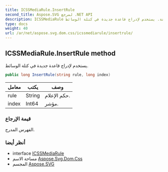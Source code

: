 ```yaml
---
title: ICSSMediaRule.InsertRule
second_title: Aspose.SVG لمرجع .NET API
description: ICSSMediaRule طريقة. يستخدم لإدراج قاعدة جديدة في كتلة الوسائط.
type: docs
weight: 40
url: /ar/net/aspose.svg.dom.css/icssmediarule/insertrule/
---
```

## ICSSMediaRule.InsertRule method

يستخدم لإدراج قاعدة جديدة في كتلة الوسائط.

```csharp
public long InsertRule(string rule, long index)
```

| معامل | يكتب | وصف |
| --- | --- | --- |
| rule | String | حكم الإعلام. |
| index | Int64 | مؤشر. |

### قيمة الإرجاع

الفهرس المدرج.

### أنظر أيضا

* interface [ICSSMediaRule](../)
* مساحة الاسم [Aspose.Svg.Dom.Css](../../icssmediarule/)
* المجسم [Aspose.SVG](../../../)



